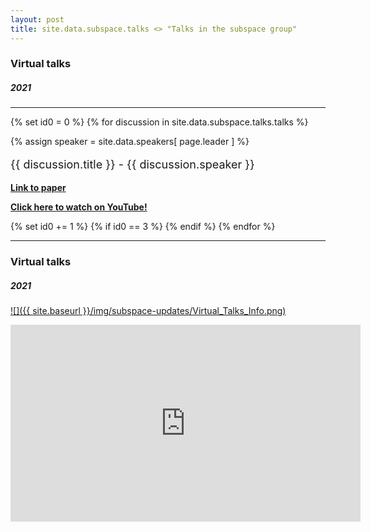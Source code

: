 ```yaml
---
layout: post
title: site.data.subspace.talks <> "Talks in the subspace group"
---
```


### Virtual talks
##### 2021
***
{% set id0 = 0 %}
{% for discussion in site.data.subspace.talks.talks %}
    <div class="text-left people-modal">
        <div class="modal-body">
            <div class="people-details">
                <div class="row">
                    <div class="col-md-2 col-sm-2">
                        {% assign speaker = site.data.speakers[ page.leader ] %}
                        <div class="flow-img img-circle people-img" style="background-image: url({{ site.baseurl | append: '/img/people/' | append: discussion.speaker-img }})"></div>
                    </div>
                    <div class="col-lg-10 col-sm-10 details">
                        <p class="name" style="font-size: 18px"> {{ discussion.title }} 
                            <span class="position">- {{ discussion.speaker }}</span>
                        </p>
                        <p>
                            <a href="{{ discussion.paper-url }}" target="_blank">
                                <strong>Link to paper</strong>
                            </a>
                        </p>
                        <p>
                            <a href="{{ discussion.recording-url }}" target="_blank">
                                <strong>Click here to watch on YouTube!</strong>
                            </a>
                        </p>
                    </div>
                </div>
            </div>
        </div>
    </div>
    {% set id0 += 1 %}
    {% if id0 == 3 %}
        <!--more-->
    {% endif %}
{% endfor %}
***

<!--more-->

### Virtual talks
##### 2021
[![]({{ site.baseurl }}/img/subspace-updates/Virtual_Talks_Info.png)](https://www.youtube.com/playlist?list=PLADTemYh-7P3ih6KDbhvLEzsGnYcoez_x)


<iframe width="560" height="315" src="https://www.youtube.com/embed/videoseries?list=PLADTemYh-7P3ih6KDbhvLEzsGnYcoez_x" title="YouTube video player" frameborder="0" allow="accelerometer; autoplay; clipboard-write; encrypted-media; gyroscope; picture-in-picture" allowfullscreen></iframe>
